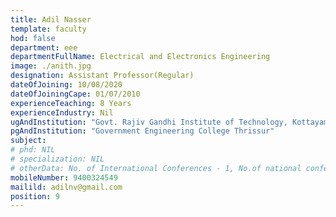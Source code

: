```yaml
---
title: Adil Nasser
template: faculty
hod: false
department: eee
departmentFullName: Electrical and Electronics Engineering
image: ./anith.jpg
designation: Assistant Professor(Regular)
dateOfJoining: 10/08/2020
dateOfJoiningCape: 01/07/2010
experienceTeaching: 8 Years
experienceIndustry: Nil 
ugAndInstitution: "Govt. Rajiv Gandhi Institute of Technology, Kottayam."
pgAndInstitution: "Government Engineering College Thrissur"
subject: 
# phd: NIL
# specialization: NIL
# otherData: No. of International Conferences - 1, No.of national conferences - 1"
mobileNumber: 9400324549
mailild: adilnv@gmail.com
position: 9
---
```

